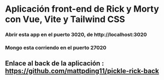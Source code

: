 # Aplicación front-end de Rick y Morty con Vue, Vite y Tailwind CSS

### Abrir esta app en el puerto 3020, de http://localhost:3020

### Mongo esta corriendo en el puerto 27020 

## Enlace al back de la aplicación : https://github.com/mattpding11/pickle-rick-back
